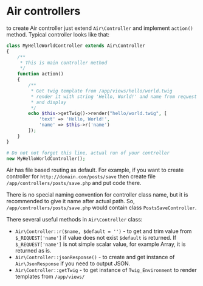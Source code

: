 # Air controllers
to create Air controller just extend `Air\Controller` and implement `action()` method. Typical controller looks like that:

```php
class MyHelloWorldController extends Air\Controller
{
    /**
     * This is main controller method
     */
    function action()
    {
        /**
         * Get twig template from /app/views/hello/world.twig 
         * render it with string 'Hello, World!' and name from request
         * and display
         */
        echo $this->getTwig()->render("hello/world.twig", [
            'text' => 'Hello, World!',
            'name' => $this->r('name')
        ]);
    }
}

# Do not not forget this line, actual run of your controller
new MyHelloWorldController();
```
Air has file based routing as default. For example, if you want to create controller for `http://domain.com/posts/save` then create file `/app/controllers/posts/save.php` and put code there. 

There is no special naming convention for controller class name, but it is recommended to give it name after actual path. So, `/app/controllers/posts/save.php` would contain class `PostsSaveController`. 

There several useful methods in `Air\Controller` class:
* `Air\Controller::r($name, $default = '')` - to get and trim value from `$_REQUEST['name']` if value does not exist `$default` is returned. If `$_REQUEST['name']` is not simple scalar value, for example Array, it is returned as is.
* `Air\Controller::jsonResponse()` - to create and get instance of `Air\JsonResponse` if you need to output JSON. 
* `Air\Controller::getTwig` - to get instance of `Twig_Environment` to render templates from `/app/views/`

